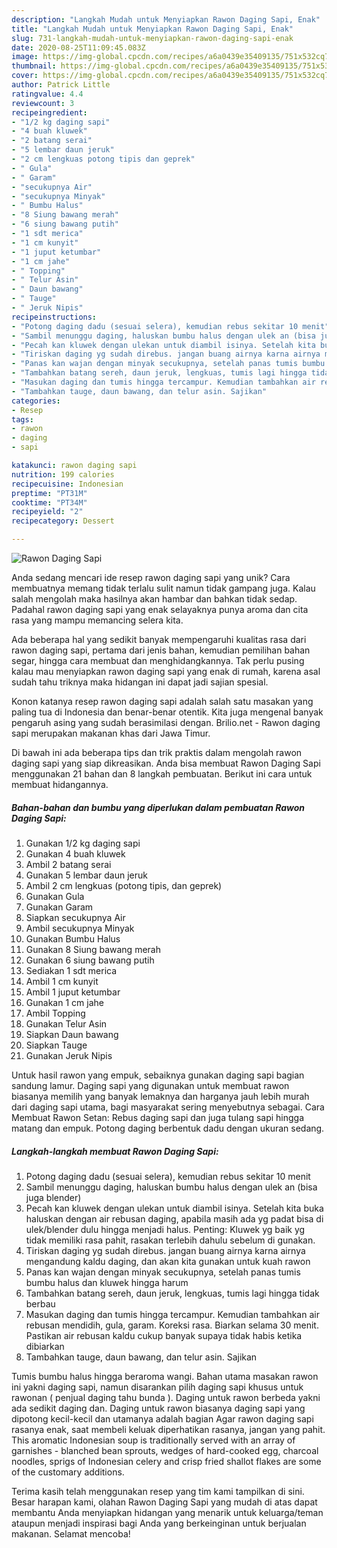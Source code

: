 ```yaml
---
description: "Langkah Mudah untuk Menyiapkan Rawon Daging Sapi, Enak"
title: "Langkah Mudah untuk Menyiapkan Rawon Daging Sapi, Enak"
slug: 731-langkah-mudah-untuk-menyiapkan-rawon-daging-sapi-enak
date: 2020-08-25T11:09:45.083Z
image: https://img-global.cpcdn.com/recipes/a6a0439e35409135/751x532cq70/rawon-daging-sapi-foto-resep-utama.jpg
thumbnail: https://img-global.cpcdn.com/recipes/a6a0439e35409135/751x532cq70/rawon-daging-sapi-foto-resep-utama.jpg
cover: https://img-global.cpcdn.com/recipes/a6a0439e35409135/751x532cq70/rawon-daging-sapi-foto-resep-utama.jpg
author: Patrick Little
ratingvalue: 4.4
reviewcount: 3
recipeingredient:
- "1/2 kg daging sapi"
- "4 buah kluwek"
- "2 batang serai"
- "5 lembar daun jeruk"
- "2 cm lengkuas potong tipis dan geprek"
- " Gula"
- " Garam"
- "secukupnya Air"
- "secukupnya Minyak"
- " Bumbu Halus"
- "8 Siung bawang merah"
- "6 siung bawang putih"
- "1 sdt merica"
- "1 cm kunyit"
- "1 juput ketumbar"
- "1 cm jahe"
- " Topping"
- " Telur Asin"
- " Daun bawang"
- " Tauge"
- " Jeruk Nipis"
recipeinstructions:
- "Potong daging dadu (sesuai selera), kemudian rebus sekitar 10 menit"
- "Sambil menunggu daging, haluskan bumbu halus dengan ulek an (bisa juga blender)"
- "Pecah kan kluwek dengan ulekan untuk diambil isinya. Setelah kita buka haluskan dengan air rebusan daging, apabila masih ada yg padat bisa di ulek/blender dulu hingga menjadi halus. Penting: Kluwek yg baik yg tidak memiliki rasa pahit, rasakan terlebih dahulu sebelum di gunakan."
- "Tiriskan daging yg sudah direbus. jangan buang airnya karna airnya mengandung kaldu daging, dan akan kita gunakan untuk kuah rawon"
- "Panas kan wajan dengan minyak secukupnya, setelah panas tumis bumbu halus dan kluwek hingga harum"
- "Tambahkan batang sereh, daun jeruk, lengkuas, tumis lagi hingga tidak berbau"
- "Masukan daging dan tumis hingga tercampur. Kemudian tambahkan air rebusan mendidih, gula, garam. Koreksi rasa. Biarkan selama 30 menit. Pastikan air rebusan kaldu cukup banyak supaya tidak habis ketika dibiarkan"
- "Tambahkan tauge, daun bawang, dan telur asin. Sajikan"
categories:
- Resep
tags:
- rawon
- daging
- sapi

katakunci: rawon daging sapi 
nutrition: 199 calories
recipecuisine: Indonesian
preptime: "PT31M"
cooktime: "PT34M"
recipeyield: "2"
recipecategory: Dessert

---
```



![Rawon Daging Sapi](https://img-global.cpcdn.com/recipes/a6a0439e35409135/751x532cq70/rawon-daging-sapi-foto-resep-utama.jpg)

Anda sedang mencari ide resep rawon daging sapi yang unik? Cara membuatnya memang tidak terlalu sulit namun tidak gampang juga. Kalau salah mengolah maka hasilnya akan hambar dan bahkan tidak sedap. Padahal rawon daging sapi yang enak selayaknya punya aroma dan cita rasa yang mampu memancing selera kita.

Ada beberapa hal yang sedikit banyak mempengaruhi kualitas rasa dari rawon daging sapi, pertama dari jenis bahan, kemudian pemilihan bahan segar, hingga cara membuat dan menghidangkannya. Tak perlu pusing kalau mau menyiapkan rawon daging sapi yang enak di rumah, karena asal sudah tahu triknya maka hidangan ini dapat jadi sajian spesial.

Konon katanya resep rawon daging sapi adalah salah satu masakan yang paling tua di Indonesia dan benar-benar otentik. Kita juga mengenal banyak pengaruh asing yang sudah berasimilasi dengan. Brilio.net - Rawon daging sapi merupakan makanan khas dari Jawa Timur.


Di bawah ini ada beberapa tips dan trik praktis dalam mengolah rawon daging sapi yang siap dikreasikan. Anda bisa membuat Rawon Daging Sapi menggunakan 21 bahan dan 8 langkah pembuatan. Berikut ini cara untuk membuat hidangannya.

<!--inarticleads1-->

##### Bahan-bahan dan bumbu yang diperlukan dalam pembuatan Rawon Daging Sapi:

1. Gunakan 1/2 kg daging sapi
1. Gunakan 4 buah kluwek
1. Ambil 2 batang serai
1. Gunakan 5 lembar daun jeruk
1. Ambil 2 cm lengkuas (potong tipis, dan geprek)
1. Gunakan  Gula
1. Gunakan  Garam
1. Siapkan secukupnya Air
1. Ambil secukupnya Minyak
1. Gunakan  Bumbu Halus
1. Gunakan 8 Siung bawang merah
1. Gunakan 6 siung bawang putih
1. Sediakan 1 sdt merica
1. Ambil 1 cm kunyit
1. Ambil 1 juput ketumbar
1. Gunakan 1 cm jahe
1. Ambil  Topping
1. Gunakan  Telur Asin
1. Siapkan  Daun bawang
1. Siapkan  Tauge
1. Gunakan  Jeruk Nipis


Untuk hasil rawon yang empuk, sebaiknya gunakan daging sapi bagian sandung lamur. Daging sapi yang digunakan untuk membuat rawon biasanya memilih yang banyak lemaknya dan harganya jauh lebih murah dari daging sapi utama, bagi masyarakat sering menyebutnya sebagai. Cara Membuat Rawon Setan: Rebus daging sapi dan juga tulang sapi hingga matang dan empuk. Potong daging berbentuk dadu dengan ukuran sedang. 

<!--inarticleads2-->

##### Langkah-langkah membuat Rawon Daging Sapi:

1. Potong daging dadu (sesuai selera), kemudian rebus sekitar 10 menit
1. Sambil menunggu daging, haluskan bumbu halus dengan ulek an (bisa juga blender)
1. Pecah kan kluwek dengan ulekan untuk diambil isinya. Setelah kita buka haluskan dengan air rebusan daging, apabila masih ada yg padat bisa di ulek/blender dulu hingga menjadi halus. Penting: Kluwek yg baik yg tidak memiliki rasa pahit, rasakan terlebih dahulu sebelum di gunakan.
1. Tiriskan daging yg sudah direbus. jangan buang airnya karna airnya mengandung kaldu daging, dan akan kita gunakan untuk kuah rawon
1. Panas kan wajan dengan minyak secukupnya, setelah panas tumis bumbu halus dan kluwek hingga harum
1. Tambahkan batang sereh, daun jeruk, lengkuas, tumis lagi hingga tidak berbau
1. Masukan daging dan tumis hingga tercampur. Kemudian tambahkan air rebusan mendidih, gula, garam. Koreksi rasa. Biarkan selama 30 menit. Pastikan air rebusan kaldu cukup banyak supaya tidak habis ketika dibiarkan
1. Tambahkan tauge, daun bawang, dan telur asin. Sajikan


Tumis bumbu halus hingga beraroma wangi. Bahan utama masakan rawon ini yakni daging sapi, namun disarankan pilih daging sapi khusus untuk rawonan ( penjual daging tahu bunda ). Daging untuk rawon berbeda yakni ada sedikit daging dan. Daging untuk rawon biasanya daging sapi yang dipotong kecil-kecil dan utamanya adalah bagian Agar rawon daging sapi rasanya enak, saat membeli keluak diperhatikan rasanya, jangan yang pahit. This aromatic Indonesian soup is traditionally served with an array of garnishes - blanched bean sprouts, wedges of hard-cooked egg, charcoal noodles, sprigs of Indonesian celery and crisp fried shallot flakes are some of the customary additions. 

Terima kasih telah menggunakan resep yang tim kami tampilkan di sini. Besar harapan kami, olahan Rawon Daging Sapi yang mudah di atas dapat membantu Anda menyiapkan hidangan yang menarik untuk keluarga/teman ataupun menjadi inspirasi bagi Anda yang berkeinginan untuk berjualan makanan. Selamat mencoba!
